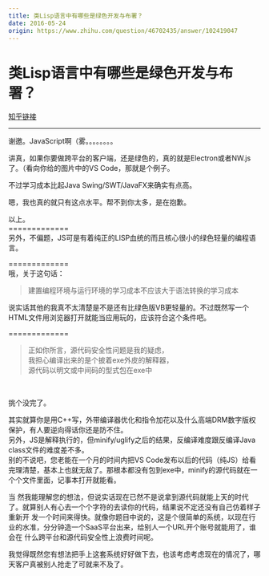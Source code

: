 ```yaml
---
title: 类Lisp语言中有哪些是绿色开发与布署？
date: 2016-05-24
origin: https://www.zhihu.com/question/46702435/answer/102419047
---
```

# 类Lisp语言中有哪些是绿色开发与布署？

[知乎链接](https://www.zhihu.com/question/46702435/answer/102419047)

---------

<span class="RichText ztext CopyrightRichText-richText" itemprop="text"><p>谢邀。JavaScript啊（雾。。。。。。。。</p><p>讲真，如果你要做跨平台的客户端，还是绿色的，真的就是Electron或者NW.js了。（看向你给的图片中的VS Code，那就是个例子。</p><p>不过学习成本比起Java Swing/SWT/JavaFX来确实有点高。</p><p>嗯，我也真的就只有这点水平。帮不到你太多，是在抱歉。</p><p>以上。<br>=============<br>另外，不偏题，JS可是有着纯正的LISP血统的而且核心很小的绿色轻量的编程语言。</p>=============<br>哦，关于这句话：<br><blockquote>建置编程环境与运行环境的学习成本不应该大于语法转换的学习成本<br></blockquote><p>说实话其他的我真不太清楚是不是还有比绿色版VB更轻量的。不过既然写一个HTML文件用浏览器打开就能当应用玩的，应该符合这个条件吧。</p>=============<br><blockquote>正如你所言，源代码安全性问题是我的疑虑，<br>我担心编译出来的是个披着exe外皮的解释器，<br>源代码以明文或中间码的型式包在exe中</blockquote><br><p>挑个没完了。</p><p>其实就算你是用C++写，外带编译器优化和指令加花以及什么高端DRM数字版权保护，有人要逆向得话你还是防不住。<br>另外，JS是解释执行的，但minify/uglify之后的结果，反编译难度跟反编译Java class文件的难度差不多。<br>别的不说吧，您老能在一个月的时间内把VS Code发布以后的代码（纯JS）给看完理清楚，基本上也就无敌了。那根本都没有包到exe中，minify的源代码就在一个个文件里面，记事本打开就能看。</p><p>当
然我能理解您的想法，但说实话现在已然不是说拿到源代码就能上天的时代了。就算别人有心去一个个字符的去读你的代码，结果说不定还没有自己仿着样子重新开
发一个时间来得快。就像你题目中说的，这是个很简单的系统，以现在行业的水准，分分钟造一个SaaS平台出来，给别人一个URL开个账号就能用了，谁会在
什么跨平台和源代码安全性上浪费时间呢。</p>我觉得既然您有想法把手上这套系统好好做下去，也该考虑考虑现在的情况了，哪天客户真被别人抢走了可就来不及了。</span>
